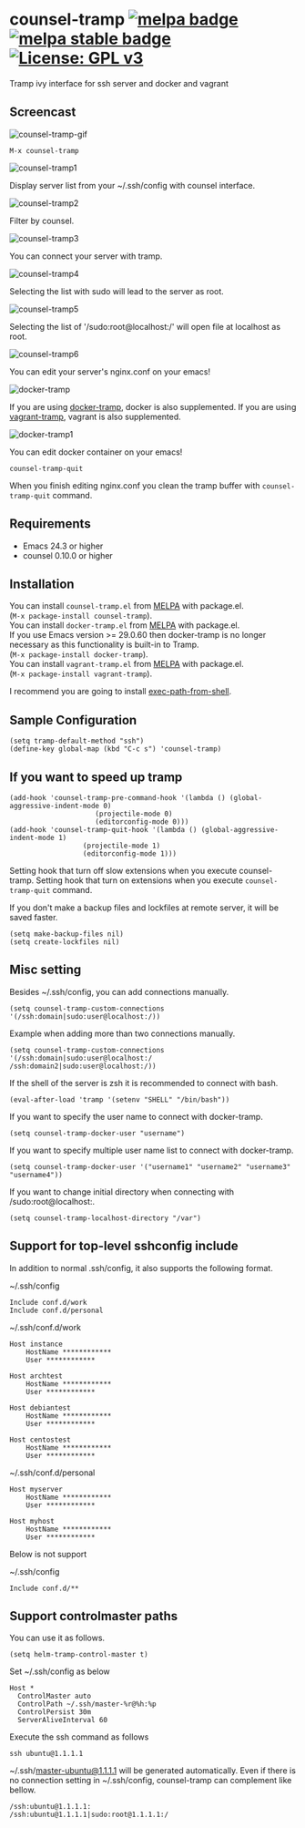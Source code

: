 # counsel-tramp [![melpa badge][melpa-badge]][melpa-link] [![melpa stable badge][melpa-stable-badge]][melpa-stable-link] [![License: GPL v3](https://img.shields.io/badge/License-GPL%20v3-blue.svg)](https://www.gnu.org/licenses/gpl-3.0)

Tramp ivy interface for ssh server and docker and vagrant

## Screencast

![counsel-tramp-gif](image/screencast.gif)

    M-x counsel-tramp

![counsel-tramp1](image/image1.png)

Display server list from your ~/.ssh/config with counsel interface.

![counsel-tramp2](image/image2.png)

Filter by counsel.

![counsel-tramp3](image/image3.png)

You can connect your server with tramp.

![counsel-tramp4](image/image4.png)

Selecting the list with sudo will lead to the server as root.

![counsel-tramp5](image/image5.png)

Selecting the list of '/sudo:root@localhost:/' will open file at localhost as root.

![counsel-tramp6](image/image6.png)

You can edit your server's nginx.conf on your emacs!

![docker-tramp](image/docker-tramp.png)

If you are using [docker-tramp](https://github.com/emacs-pe/docker-tramp.el), docker is also supplemented.
If you are using [vagrant-tramp](https://github.com/dougm/vagrant-tramp), vagrant is also supplemented.

![docker-tramp1](image/docker-tramp1.png)

You can edit docker container on your emacs!

	counsel-tramp-quit

When you finish editing nginx.conf you clean the tramp buffer with `counsel-tramp-quit` command.

## Requirements

- Emacs 24.3 or higher
- counsel 0.10.0 or higher

## Installation

You can install `counsel-tramp.el` from [MELPA](http://melpa.org) with package.el.  
(`M-x package-install counsel-tramp`).  
You can install `docker-tramp.el` from [MELPA](http://melpa.org) with package.el.  
If you use Emacs version >= 29.0.60 then docker-tramp is no longer necessary as this functionality is built-in to Tramp.  
(`M-x package-install docker-tramp`).  
You can install `vagrant-tramp.el` from [MELPA](http://melpa.org) with package.el.  
(`M-x package-install vagrant-tramp`).

I recommend you are going to install [exec-path-from-shell]( https://github.com/purcell/exec-path-from-shell).

## Sample Configuration

	(setq tramp-default-method "ssh")
    (define-key global-map (kbd "C-c s") 'counsel-tramp)

## If you want to speed up tramp

	(add-hook 'counsel-tramp-pre-command-hook '(lambda () (global-aggressive-indent-mode 0)
					     (projectile-mode 0)
					     (editorconfig-mode 0)))
	(add-hook 'counsel-tramp-quit-hook '(lambda () (global-aggressive-indent-mode 1)
				      (projectile-mode 1)
				      (editorconfig-mode 1)))

Setting hook that turn off slow extensions when you execute counsel-tramp.
Setting hook that turn on extensions when you execute `counsel-tramp-quit` command.

If you don't make a backup files and lockfiles at remote server, it will be saved faster.

	(setq make-backup-files nil)
	(setq create-lockfiles nil)

## Misc setting

Besides ~/.ssh/config, you can add connections manually.

	(setq counsel-tramp-custom-connections '(/ssh:domain|sudo:user@localhost:/))

Example when adding more than two connections manually.

	(setq counsel-tramp-custom-connections '(/ssh:domain|sudo:user@localhost:/ /ssh:domain2|sudo:user@localhost:/))

If the shell of the server is zsh it is recommended to connect with bash.

    (eval-after-load 'tramp '(setenv "SHELL" "/bin/bash"))

If you want to specify the user name to connect with docker-tramp.

	(setq counsel-tramp-docker-user "username")

If you want to specify multiple user name list to connect with docker-tramp.

	(setq counsel-tramp-docker-user '("username1" "username2" "username3" "username4"))

If you want to change initial directory when connecting with /sudo:root@localhost:.

	(setq counsel-tramp-localhost-directory "/var")

## Support for top-level sshconfig include

In addition to normal .ssh/config, it also supports the following format.

~/.ssh/config

    Include conf.d/work
    Include conf.d/personal

~/.ssh/conf.d/work

    Host instance
		HostName ************
		User ************

    Host archtest
		HostName ************
		User ************

    Host debiantest
		HostName ************
		User ************

    Host centostest
		HostName ************
		User ************

~/.ssh/conf.d/personal

    Host myserver
		HostName ************
		User ************

    Host myhost
		HostName ************
		User ************

Below is not support

~/.ssh/config

    Include conf.d/**

## Support controlmaster paths

You can use it as follows.
```
(setq helm-tramp-control-master t)
```
Set ~/.ssh/config as below
```
Host *
  ControlMaster auto
  ControlPath ~/.ssh/master-%r@%h:%p
  ControlPersist 30m
  ServerAliveInterval 60
```
Execute the ssh command as follows
```
ssh ubuntu@1.1.1.1
```
~/.ssh/master-ubuntu@1.1.1.1 will be generated automatically.
Even if there is no connection setting in ~/.ssh/config, counsel-tramp can complement like bellow.

	/ssh:ubuntu@1.1.1.1:
	/ssh:ubuntu@1.1.1.1|sudo:root@1.1.1.1:/

[melpa-link]: http://melpa.org/#/counsel-tramp
[melpa-badge]: http://melpa.org/packages/counsel-tramp-badge.svg
[melpa-stable-link]: http://stable.melpa.org/#/counsel-tramp
[melpa-stable-badge]: http://stable.melpa.org/packages/counsel-tramp-badge.svg
